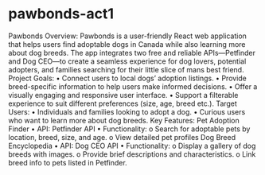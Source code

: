 # pawbonds-act1

Pawbonds
Overview:
Pawbonds is a user-friendly React web application that helps users find adoptable dogs in Canada while also learning more about dog breeds. The app integrates two free and reliable APIs—Petfinder and Dog CEO—to create a seamless experience for dog lovers, potential adopters, and families searching for their little slice of mans best friend.
Project Goals:
•	Connect users to local dogs’ adoption listings.
•	Provide breed-specific information to help users make informed decisions.
•	Offer a visually engaging and responsive user interface.
•	Support a filterable experience to suit different preferences (size, age, breed etc.).
Target Users:
•	Individuals and families looking to adopt a dog.
•	Curious users who want to learn more about dog breeds.
Key Features:
 Pet Adoption Finder
•	API: Petfinder API
•	Functionality:
o	Search for adoptable pets by location, breed, size, and age.
o	View detailed pet profiles
 Dog Breed Encyclopedia
•	API: Dog CEO API
•	Functionality:
o	Display a gallery of dog breeds with images.
o	Provide brief descriptions and characteristics.
o	Link breed info to pets listed in Petfinder.

